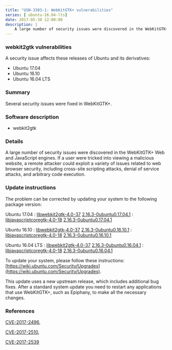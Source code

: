 ```yaml
---
title: "USN-3303-1: WebKitGTK+ vulnerabilities"
series: [ ubuntu-16.04-lts]
date: 2017-05-30 12:00:00
description: |
    A large number of security issues were discovered in the WebKitGTK+ Web and JavaScript engines. If a user were tricked into viewing a malicious website, a remote attacker could exploit a variety of issues related to web browser security, including cross-site scripting attacks, denial of service attacks, and arbitrary code execution. 
--- 
```

 
### webkit2gtk vulnerabilities

A security issue affects these releases of Ubuntu and its derivatives:

* Ubuntu 17.04
* Ubuntu 16.10
* Ubuntu 16.04 LTS

### Summary

Several security issues were fixed in WebKitGTK+. 

### Software description

* webkit2gtk 

### Details

A large number of security issues were discovered in the WebKitGTK+ Web and JavaScript engines. If a user were tricked into viewing a malicious website, a remote attacker could exploit a variety of issues related to web browser security, including cross-site scripting attacks, denial of service attacks, and arbitrary code execution. 

### Update instructions

The problem can be corrected by updating your system to the following package version:

Ubuntu 17.04
 : [libwebkit2gtk-4.0-37](https://launchpad.net/ubuntu/+source/webkit2gtk) <span> [2.16.3-0ubuntu0.17.04.1](https://launchpad.net/ubuntu/+source/webkit2gtk/2.16.3-0ubuntu0.17.04.1) </span> 
 : [libjavascriptcoregtk-4.0-18](https://launchpad.net/ubuntu/+source/webkit2gtk) <span> [2.16.3-0ubuntu0.17.04.1](https://launchpad.net/ubuntu/+source/webkit2gtk/2.16.3-0ubuntu0.17.04.1) </span> 

Ubuntu 16.10
 : [libwebkit2gtk-4.0-37](https://launchpad.net/ubuntu/+source/webkit2gtk) <span> [2.16.3-0ubuntu0.16.10.1](https://launchpad.net/ubuntu/+source/webkit2gtk/2.16.3-0ubuntu0.16.10.1) </span> 
 : [libjavascriptcoregtk-4.0-18](https://launchpad.net/ubuntu/+source/webkit2gtk) <span> [2.16.3-0ubuntu0.16.10.1](https://launchpad.net/ubuntu/+source/webkit2gtk/2.16.3-0ubuntu0.16.10.1) </span> 

Ubuntu 16.04 LTS
 : [libwebkit2gtk-4.0-37](https://launchpad.net/ubuntu/+source/webkit2gtk) <span> [2.16.3-0ubuntu0.16.04.1](https://launchpad.net/ubuntu/+source/webkit2gtk/2.16.3-0ubuntu0.16.04.1) </span> 
 : [libjavascriptcoregtk-4.0-18](https://launchpad.net/ubuntu/+source/webkit2gtk) <span> [2.16.3-0ubuntu0.16.04.1](https://launchpad.net/ubuntu/+source/webkit2gtk/2.16.3-0ubuntu0.16.04.1) </span> 

To update your system, please follow these instructions: [https://wiki.ubuntu.com/Security/Upgrades](https://wiki.ubuntu.com/Security/Upgrades).

This update uses a new upstream release, which includes additional bug fixes. After a standard system update you need to restart any applications that use WebKitGTK+, such as Epiphany, to make all the necessary changes. 

### References

 [CVE-2017-2496](http://people.ubuntu.com/~ubuntu-security/cve/CVE-2017-2496), 

 [CVE-2017-2510](http://people.ubuntu.com/~ubuntu-security/cve/CVE-2017-2510), 

 [CVE-2017-2539](http://people.ubuntu.com/~ubuntu-security/cve/CVE-2017-2539)
 
